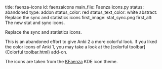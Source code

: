 title: faenza-icons
id: faenzaicons
main_file: Faenza icons.py
status: abandoned
type: addon
status_color: red
status_text_color: white
abstract: Replace the sync and statistics icons
first_image: stat_sync.png
first_alt: The new stat and sync icons.

Replace the sync and statistics icons.

This is an abandoned effort to give Anki 2 a more colorful look. If
you liked the color icons of Anki 1, you may take a look at the
[colorful toolbar](Colorful toolbar.html) add-on.

The icons are taken from the
[KFaenza](http://opendesktop.org/content/show.php?content=143890) KDE
icon theme.
